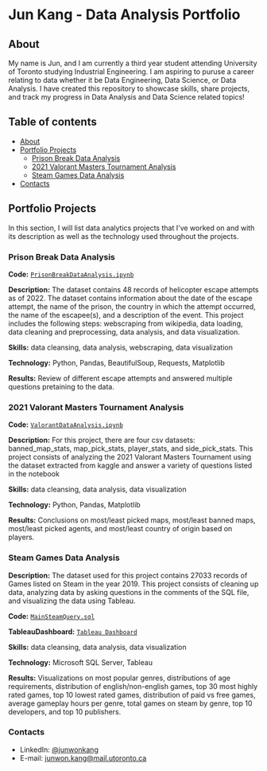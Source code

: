 # Jun Kang - Data Analysis Portfolio

## About 

My name is Jun, and I am currently a third year student attending University of Toronto studying Industrial Engineering. I am aspiring to puruse a career relating to data whether it be Data Engineering, Data Science, or Data Analysis. I have created this repository to showcase skills, share projects, and track my progress in Data Analysis and Data Science related topics!

## Table of contents
- [About](#about)
- [Portfolio Projects](#portfolio-projects)
	+ [Prison Break Data Analysis](#Prison-Break-Data-Analysis)
	+ [2021 Valorant Masters Tournament Analysis](#ValorantDataAnalysis)
	+ [Steam Games Data Analysis](#SteamDataAnalysis)
- [Contacts](#contacts)

## Portfolio Projects
In this section, I will list data analytics projects that I've worked on and with its description as well as the technology used throughout the projects.

### Prison Break Data Analysis
**Code:** [`PrisonBreakDataAnalysis.ipynb`](https://github.com/kangj12/Prison-Break-Data-Analysis/blob/main/PrisonBreakDataAnalysis.ipynb)

**Description:** The dataset contains 48 records of helicopter escape attempts as of 2022. The dataset contains information about the date of the escape attempt, the name of the prison, the country in which the attempt occurred, the name of the escapee(s), and a description of the event. This project includes the following steps: webscraping from wikipedia, data loading, data cleaning and preprocessing, data analysis, and data visualization.

**Skills:** data cleansing, data analysis, webscraping, data visualization

**Technology:** Python, Pandas, BeautifulSoup, Requests, Matplotlib

**Results:** Review of different escape attempts and answered multiple questions pretaining to the data.

### 2021 Valorant Masters Tournament Analysis
**Code:** [`ValorantDataAnalysis.ipynb`](https://github.com/kangj12/ValorantDataAnalysis/blob/main/ValorantDataAnalysis.ipynb)

**Description:** For this project, there are four csv datasets: banned_map_stats, map_pick_stats, player_stats, and side_pick_stats. This project consists of analyzing the 2021 Valorant Masters Tournament using the dataset extracted from kaggle and answer a variety of questions listed in the notebook

**Skills:** data cleansing, data analysis, data visualization

**Technology:** Python, Pandas, Matplotlib

**Results:** Conclusions on most/least picked maps, most/least banned maps, most/least picked agents, and most/least country of origin based on players.

### Steam Games Data Analysis
**Description:** The dataset used for this project contains 27033 records of Games listed on Steam in the year 2019. This project consists of cleaning up data, analyzing data by asking questions in the comments of the SQL file, and visualizing the data using Tableau.

**Code:** [`MainSteamQuery.sql`](https://github.com/kangj12/SteamDataAnalysis/blob/main/MainSteamQuery.sql)

**TableauDashboard:** [`Tableau Dashboard`](https://public.tableau.com/app/profile/jun.kang/viz/SteamGameDashboard/Distributions?publish=yes)

**Skills:** data cleansing, data analysis, data visualization

**Technology:** Microsoft SQL Server, Tableau

**Results:** Visualizations on most popular genres, distributions of age requirements, distribution of english/non-english games, top 30 most highly rated games, top 10 lowest rated games, distribution of paid vs free games, average gameplay hours per genre, total games on steam by genre, top 10 developers, and top 10 publishers.

### Contacts
- LinkedIn: [@junwonkang](https://www.linkedin.com/in/junwonkang/)
- E-mail: junwon.kang@mail.utoronto.ca
